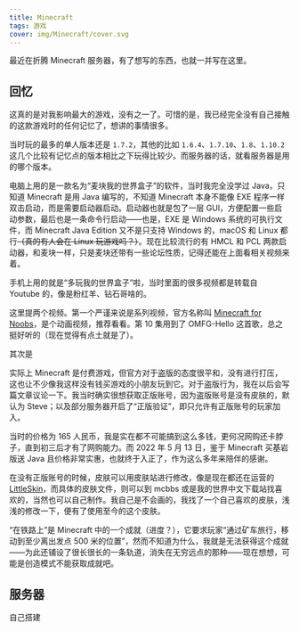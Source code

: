 ```yaml
---
title: Minecraft
tags: 游戏
cover: img/Minecraft/cover.svg
---
```


最近在折腾 Minecraft 服务器，有了想写的东西，也就一并写在这里。

## 回忆

这真的是对我影响最大的游戏，没有之一了。可惜的是，我已经完全没有自己接触的这款游戏时的任何记忆了，想讲的事情很多。

当时玩的最多的单人版本还是 `1.7.2`，其他的比如 `1.6.4`、`1.7.10`、`1.8`、`1.10.2` 这几个比较有记忆点的版本相比之下玩得比较少。而服务器的话，就看服务器是用的哪个版本。

电脑上用的是一款名为“麦块我的世界盒子”的软件，当时我完全没学过 Java，只知道 Minecraft 是用 Java 编写的，不知道 Minecraft 本身不能像 EXE 程序一样双击启动，而是需要启动器启动。启动器也就是包了一层 GUI，方便配置一些启动参数，最后也是一条命令行启动——也是，EXE 是 Windows 系统的可执行文件，而 Minecraft Java Edition 又不是只支持 Windows 的，macOS 和 Linux 都行~~（真的有人会在 Linux 玩游戏吗？）~~。现在比较流行的有 HMCL 和 PCL 两款启动器，和麦块一样，只是麦块还带有一些论坛性质，记得还能在上面看相关视频来着。

手机上用的就是“多玩我的世界盒子”啦，当时里面的很多视频都是转载自 Youtube 的，像是粉红羊、钻石哥啥的。

这里提两个视频。第一个严谨来说是系列视频，官方名称叫 [Minecraft for Noobs](https://youtube.com/playlist?list=PLjxIP-vsTvu3Xg6zWYVNB_urX6dXoI3nY)，是个动画视频，推荐看看。第 10 集用到了 OMFG-Hello 这首歌，总之挺好听的（现在觉得有点土就是了）。

其次是

实际上 Minecraft 是付费游戏，但官方对于盗版的态度很平和，没有进行打压，这也让不少像我这样没有钱买游戏的小朋友玩到它。对于盗版行为，我在以后会写篇文章议论一下。我当时确实很想获取正版账号，因为盗版账号是没有皮肤的，默认为 Steve；以及部分服务器开启了“正版验证”，即只允许有正版账号的玩家加入。

当时的价格为 165 人民币，我是实在都不可能搞到这么多钱，更何况网购还卡脖子，直到初三后才有了网购能力。而 2022 年 5 月 13 日，鉴于 Minecraft 买基岩版送 Java 且价格非常实惠，也就终于入正了，作为这么多年来陪伴的感谢。

在没有正版账号的时候，皮肤可以用皮肤站进行修改，像是现在都还在运营的 [LittleSkin](https://littleskin.cn)，而具体的皮肤文件，则可以到 mcbbs 或是我的世界中文下载站找喜欢的，当然也可以自己制作。我自己是不会画的，我找了一个自己喜欢的皮肤，浅浅的修改一下，便有了使用至今的这个皮肤。

“在铁路上”是 Minecraft 中的一个成就（进度？），它要求玩家“通过矿车旅行，移动到至少离出发点 500 米的位置”，然而不知道为什么，我就是无法获得这个成就——为此还铺设了很长很长的一条轨道，消失在无穷远点的那种——现在想想，可能是创造模式不能获取成就吧。

## 服务器



自己搭建
